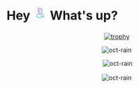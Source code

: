 <h1 align="left" class="text-primary">Hey <img src = "./assets/wired-gradient-268-avatar-man-32.gif" type="img/gif"> What's up?</h1>

###

<div align="center">

  
[![trophy](https://github-trophies.vercel.app/?username=oCt-raiN&column=6&margin-w=15&no-frame=true&theme=onestar)](https://github.com/oCt-raiN/github-profile-trophy)

<p><img src="https://github-readme-stats.vercel.app/api/top-langs?username=oct-rain&show_icons=true&theme=dark&locale=en&layout=compact" alt="oct-rain" /></p>

<p>&nbsp;<img  src="https://github-readme-stats.vercel.app/api?username=oct-rain&show_icons=true&theme=dark&locale=en" alt="oct-rain" /></p>

<p><img align="center" src="https://github-readme-streak-stats.herokuapp.com/?user=oct-rain&theme=dark" alt="oct-rain" /></p>
  
</div>
<!--
**oCt-raiN/oCt-raiN** is a ✨ _special_ ✨ repository because its `README.md` (this file) appears on your GitHub profile.dsddsds

Here are some ideas to get you started:

- 🔭 I’m currently working on ...
- 🌱 I’m currently learning ...
- 👯 I’m looking to collaborate on ...
- 🤔 I’m looking for help with ...
- 💬 Ask me about ...
- 📫 How to reach me: ...
- 😄 Pronouns: ...
- ⚡ Fun fact: ...

- https://spotify-recently-played-readme.vercel.app/
-->

